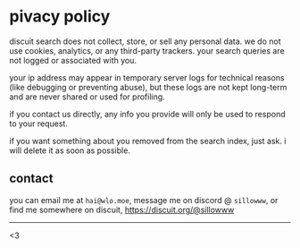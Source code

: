 # pivacy policy

discuit search does not collect, store, or sell any personal data. we do not
use cookies, analytics, or any third-party trackers. your search queries are
not logged or associated with you.

your ip address may appear in temporary server logs for technical reasons (like
debugging or preventing abuse), but these logs are not kept long-term and are
never shared or used for profiling.

if you contact us directly, any info you provide will only be used to respond
to your request.

if you want something about you removed from the search index, just ask. i will
delete it as soon as possible.

## contact

you can email me at `hai@wlo.moe`, message me on discord @ `sillowww`, or find
me somewhere on discuit, https://discuit.org/@sillowww

-------------------------------------------------------------------------------

<3
